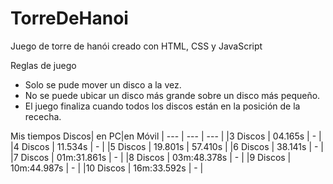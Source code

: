 # TorreDeHanoi
Juego de torre de hanói creado con HTML, CSS y JavaScript


Reglas de juego
- Solo se pude mover un disco a la vez.
- No se puede ubicar un disco más grande sobre un disco más pequeño.
- El juego finaliza cuando todos los discos están en la posición de la rececha.

Mis tiempos
Discos| en PC|en Móvil
| --- | --- | --- |
|3 Discos | 04.165s | - |
|4 Discos | 11.534s | - |
|5 Discos | 19.801s | 57.410s |
|6 Discos | 38.141s | - |
|7 Discos | 01m:31.861s | - |
|8 Discos | 03m:48.378s | - |
|9 Discos | 10m:44.987s | - |
|10 Discos | 16m:33.592s | - |


